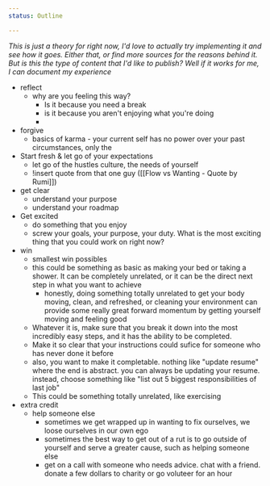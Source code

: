 ```yaml
---
status: Outline

---
```

*This is just a theory for right now, I'd love to actually try implementing it and see how it goes. Either that, or find more sources for the reasons behind it. But is this the type of content that I'd like to publish? Well if it works for me, I can document my experience*


- reflect
	- why are you feeling this way?
		- Is it because you need a break
		- is it because you aren't enjoying what you're doing
		- 
- forgive
	- basics of karma - your current self has no power over your past circumstances, only the
- Start fresh & let go of your expectations
	- let go of the hustles culture, the needs of yourself
	- !insert quote from that one guy ([[Flow vs Wanting - Quote by Rumi]])
- get clear
	- understand your purpose
	- understand your roadmap
- Get excited 
	- do something that you enjoy
	- screw your goals, your purpose, your duty. What is the most exciting thing that you could work on right now?
- win
	- smallest win possibles
	- this could be something as basic as making your bed or taking a shower. It can be completely unrelated, or it can be the direct next step in what you want to achieve
		- honestly, doing something totally unrelated to get your body moving, clean, and refreshed, or cleaning your environment can provide some really great forward momentum by getting yourself moving and feeling good
	- Whatever it is, make sure that you break it down into the most incredibly easy steps, and it has the ability to be completed.
	- Make it so clear that your instructions could sufice for someone who has never done it before
	- also, you want to make it completable. nothing like "update resume" where the end is abstract. you can always be updating your resume. instead, choose something like "list out 5 biggest responsibilities of last job"
	- This could be something totally unrelated, like exercising
- extra credit
	- help someone else
		- sometimes we get wrapped up in wanting to fix ourselves, we loose ourselves in our own ego
		- sometimes the best way to get out of a rut is to go outside of yourself and serve a greater cause, such as helping someone else
		- get on a call with someone who needs advice. chat with a friend. donate a few dollars to charity or go voluteer for an hour